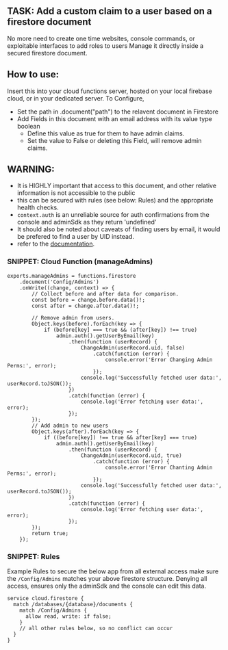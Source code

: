 ## TASK: Add a custom claim to a user based on a firestore document
No more need to create one time websites, console commands, or exploitable interfaces to add roles to users
Manage it directly inside a secured firestore document.

## How to use:
Insert this into your cloud functions server, hosted on your local firebase cloud, or in your dedicated server.
To Configure, 
- Set the path in .document("path") to the relavent document in Firestore
- Add Fields in this document with an email address with its value type boolean
  - Define this value as true for them to have admin claims.
  - Set the value to False or deleting this Field, will remove admin claims.



## WARNING: 
 - It is HIGHLY important that access to this document, and other relative information is not accessible to the public
 - this can be secured with rules (see below: Rules) and the appropriate health checks.
 - `context.auth` is an unreliable source for auth confirmations from the console and adminSdk as they return 'undefined'
 - It should also be noted about caveats of finding users by email, it would be prefered to find a user by UID instead.
 - refer to the [documentation](https://firebase.google.com/docs/auth/admin/manage-users#retrieve_user_data).


### SNIPPET: Cloud Function (manageAdmins)
```
exports.manageAdmins = functions.firestore
    .document('Config/Admins')
    .onWrite((change, context) => {
        // Collect before and after data for comparison.
        const before = change.before.data()!;
        const after = change.after.data()!;
        
        // Remove admin from users.
        Object.keys(before).forEach(key => {
            if (before[key] === true && (after[key]) !== true)
                admin.auth().getUserByEmail(key)
                    .then(function (userRecord) {
                        ChangeAdmin(userRecord.uid, false)
                            .catch(function (error) {
                                console.error('Error Changing Admin Perms:', error);
                            });
                        console.log('Successfully fetched user data:', userRecord.toJSON());
                    })
                    .catch(function (error) {
                        console.log('Error fetching user data:', error);
                    });
        });
        // Add admin to new users
        Object.keys(after).forEach(key => {
            if ((before[key]) !== true && after[key] === true)
                admin.auth().getUserByEmail(key)
                    .then(function (userRecord) {
                        ChangeAdmin(userRecord.uid, true)
                            .catch(function (error) {
                                console.error('Error Chanting Admin Perms:', error);
                            });
                        console.log('Successfully fetched user data:', userRecord.toJSON());
                    })
                    .catch(function (error) {
                        console.log('Error fetching user data:', error);
                    });
        });
        return true;
    });
```

### SNIPPET: Rules
Example Rules to secure the below app from all external access
make sure the `/Config/Admins` matches your above firestore structure.
Denying all access, ensures only the adminSdk and the console can edit this data.
```
service cloud.firestore {
  match /databases/{database}/documents {
    match /Config/Admins {
      allow read, write: if false;
    }
    // all other rules below, so no conflict can occur
  }
}
```
